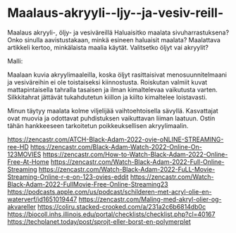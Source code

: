 # Maalaus-akryyli--ljy--ja-vesiv-reill-
Maalaus akryyli-, öljy- ja vesiväreillä
Haluaisitko maalata sivuharrastuksena? Onko sinulla aavistustakaan, minkä esineen haluaisit maalata? Maalattava artikkeli kertoo, minkälaista maalia käytät. Valitsetko öljyt vai akryylit?

Malli:

Maalaan kuvia akryylimaaleilla, koska öljyt rasittaisivat menosuunnitelmaani ja vesiväreihin ei ole toistaiseksi kiinnostusta. Roiskutan valmiit kuvat mattapintaisella tahralla tasaisen ja ilman kimaltelevaa vaikutusta varten. Silkkitahrat jättävät tukahdutetun kiillon ja kiilto kimaltelee loistavasti.

Minun täytyy maalata kolme viljelijää vaihtoehtoisella sävyllä. Kasvattajat ovat muovia ja odottavat puhdistuksen vaikuttavan liiman laatuun. Ostin tähän hankkeeseen tarkoitetun poikkeuksellisen akryylimaalin.

https://zencastr.com/ATCH-Black-Adam-2022-ovie-oNLINE-STREAMING-ree-HD
https://zencastr.com/Black-Adam-Watch-2022-Online-On-123MOVIES
https://zencastr.com/How-to-Watch-Black-Adam-2022-Online-Free-At-Home
https://zencastr.com/Watch-Black-Adam-2022-Full-Online-Streaming
https://zencastr.com/Watch-Black-Adam-2022-FuLL-Movie-Streaming-Online-r-e-on-123-ovies-eddit
https://zencastr.com/Watch-Black-Adam-2022-FullMovie-Free-Online-Streaming23
https://podcasts.apple.com/us/podcast/schilderen-met-acryl-olie-en-waterverf/id1651019447
https://zencastr.com/Maling-med-akryl-olier-og-akvareller
https://coliru.stacked-crooked.com/a/231a2c6b6814db0c
https://biocoll.inhs.illinois.edu/portal/checklists/checklist.php?cl=40167
https://techplanet.today/post/sprojt-eller-borst-en-polymerplet
